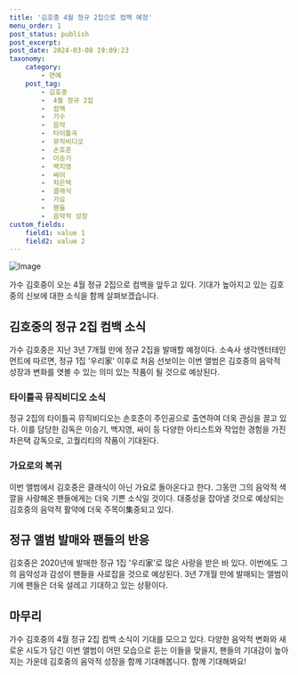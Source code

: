 ```yaml
---
title: '김호중 4월 정규 2집으로 컴백 예정'
menu_order: 1
post_status: publish
post_excerpt: 
post_date: 2024-03-08 19:09:23
taxonomy:
    category:
        - 연예
    post_tag:
        - 김호중
        -  4월 정규 2집
        -  컴백
        -  가수
        -  음악
        -  타이틀곡
        -  뮤직비디오
        -  손호준
        -  이승기
        -  백지영
        -  싸이
        -  차은택
        -  클래식
        -  가요
        -  팬들
        -  음악적 성장
custom_fields:
    field1: value 1
    field2: value 2
---
```


![Image](https://mimgnews.pstatic.net/image/609/2024/03/08/202403081041392410_1_20240308104501979.jpg?type=w540)

가수 김호중이 오는 4월 정규 2집으로 컴백을 앞두고 있다. 기대가 높아지고 있는 김호중의 신보에 대한 소식을 함께 살펴보겠습니다.
## 김호중의 정규 2집 컴백 소식
가수 김호중은 지난 3년 7개월 만에 정규 2집을 발매할 예정이다. 소속사 생각엔터테인먼트에 따르면, 정규 1집 '우리家' 이후로 처음 선보이는 이번 앨범은 김호중의 음악적 성장과 변화를 엿볼 수 있는 의미 있는 작품이 될 것으로 예상된다.
### 타이틀곡 뮤직비디오 소식
정규 2집의 타이틀곡 뮤직비디오는 손호준이 주인공으로 출연하여 더욱 관심을 끌고 있다. 이를 담당한 감독은 이승기, 백지영, 싸이 등 다양한 아티스트와 작업한 경험을 가진 차은택 감독으로, 고퀄리티의 작품이 기대된다.
### 가요로의 복귀
이번 앨범에서 김호중은 클래식이 아닌 가요로 돌아온다고 한다. 그동안 그의 음악적 색깔을 사랑해온 팬들에게는 더욱 기쁜 소식일 것이다. 대중성을 잡아낼 것으로 예상되는 김호중의 음악적 활약에 더욱 주목이集중되고 있다.
## 정규 앨범 발매와 팬들의 반응
김호중은 2020년에 발매한 정규 1집 '우리家'로 많은 사랑을 받은 바 있다. 이번에도 그의 음악성과 감성이 팬들을 사로잡을 것으로 예상된다. 3년 7개월 만에 발매되는 앨범이기에 팬들은 더욱 설레고 기대하고 있는 상황이다.
## 마무리
가수 김호중의 4월 정규 2집 컴백 소식이 기대를 모으고 있다. 다양한 음악적 변화와 새로운 시도가 담긴 이번 앨범이 어떤 모습으로 듣는 이들을 맞을지, 팬들의 기대감이 높아지는 가운데 김호중의 음악적 성장을 함께 기대해봅니다. 함께 기대해봐요!
